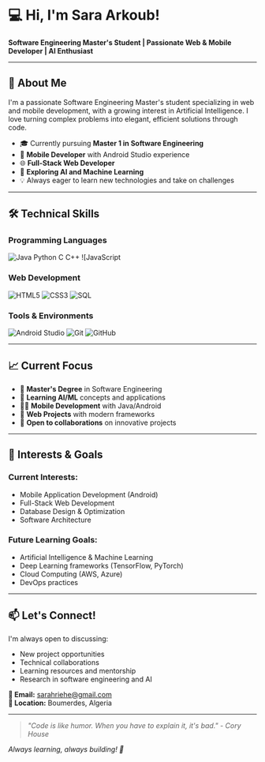 # 💻 Hi, I'm Sara Arkoub!  
**Software Engineering Master's Student | Passionate Web & Mobile Developer | AI Enthusiast**

---

## 🚀 About Me

I'm a passionate Software Engineering Master's student specializing in web and mobile development, with a growing interest in Artificial Intelligence. I love turning complex problems into elegant, efficient solutions through code.

- 🎓 Currently pursuing **Master 1 in Software Engineering**
- 📱 **Mobile Developer** with Android Studio experience
- 🌐 **Full-Stack Web Developer** 
- 🤖 **Exploring AI and Machine Learning**
- 💡 Always eager to learn new technologies and take on challenges

---

## 🛠 Technical Skills

### **Programming Languages**
![Java](https://img.shields.io/badge/Java-ED8B00?style=for-the-badge&logo=java&logoColor=white)
Python
C
C++
![JavaScript

### **Web Development**
![HTML5](https://img.shields.io/badge/HTML5-E34F26?style=for-the-badge&logo=html5&logoColor=white)
![CSS3](https://img.shields.io/badge/CSS3-1572B6?style=for-the-badge&logo=css3&logoColor=white)
![SQL](https://img.shields.io/badge/SQL-4479A1?style=for-the-badge&logo=mysql&logoColor=white)

### **Tools & Environments**
![Android Studio](https://img.shields.io/badge/Android_Studio-3DDC84?style=for-the-badge&logo=android-studio&logoColor=white)
![Git](https://img.shields.io/badge/Git-F05032?style=for-the-badge&logo=git&logoColor=white)
![GitHub](https://img.shields.io/badge/GitHub-100000?style=for-the-badge&logo=github&logoColor=white)

---

## 📈 Current Focus

- 🔭 **Master's Degree** in Software Engineering
- 🌱 **Learning AI/ML** concepts and applications
- 👨‍💻 **Mobile Development** with Java/Android
- 💼 **Web Projects** with modern frameworks
- 🚀 **Open to collaborations** on innovative projects

---

## 🎯 Interests & Goals

### **Current Interests:**
- Mobile Application Development (Android)
- Full-Stack Web Development
- Database Design & Optimization
- Software Architecture

### **Future Learning Goals:**
- Artificial Intelligence & Machine Learning
- Deep Learning frameworks (TensorFlow, PyTorch)
- Cloud Computing (AWS, Azure)
- DevOps practices

---

## 📫 Let's Connect!

I'm always open to discussing:
- New project opportunities
- Technical collaborations
- Learning resources and mentorship
- Research in software engineering and AI

**📧 Email:** sarahriehe@gmail.com  
**📍 Location:** Boumerdes, Algeria


---

> *"Code is like humor. When you have to explain it, it's bad." - Cory House*

*Always learning, always building! 🚀*

